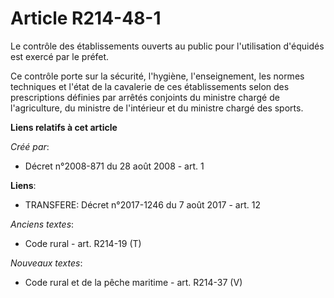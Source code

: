 # Article R214-48-1

Le contrôle des établissements ouverts au public pour l'utilisation d'équidés est exercé par le préfet.

Ce contrôle porte sur la sécurité, l'hygiène, l'enseignement, les normes techniques et l'état de la cavalerie de ces
établissements selon des prescriptions définies par arrêtés conjoints du ministre chargé de l'agriculture, du ministre de
l'intérieur et du ministre chargé des sports.

**Liens relatifs à cet article**

_Créé par_:

  - Décret n°2008-871 du 28 août 2008 - art. 1

**Liens**:

  - TRANSFERE: Décret n°2017-1246 du 7 août 2017 - art. 12

_Anciens textes_:

  - Code rural - art. R214-19 (T)

_Nouveaux textes_:

  - Code rural et de la pêche maritime - art. R214-37 (V)
